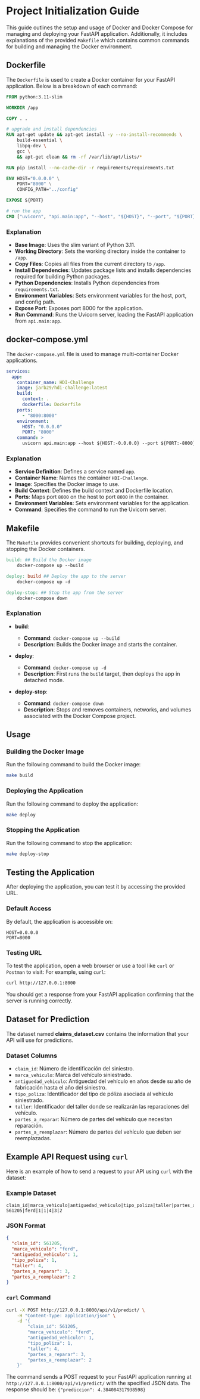 # Project Initialization Guide

This guide outlines the setup and usage of Docker and Docker Compose for managing and deploying your FastAPI application. Additionally, it includes explanations of the provided `Makefile` which contains common commands for building and managing the Docker environment.

## Dockerfile

The `Dockerfile` is used to create a Docker container for your FastAPI application. Below is a breakdown of each command:

```dockerfile
FROM python:3.11-slim

WORKDIR /app

COPY . .

# upgrade and install dependencies
RUN apt-get update && apt-get install -y --no-install-recommends \
    build-essential \
    libpq-dev \
    gcc \
    && apt-get clean && rm -rf /var/lib/apt/lists/*

RUN pip install --no-cache-dir -r requirements/requirements.txt

ENV HOST="0.0.0.0" \
    PORT="8000" \
    CONFIG_PATH="../config"

EXPOSE ${PORT}

# run the app
CMD ["uvicorn", "api.main:app", "--host", "${HOST}", "--port", "${PORT}"]
```

### Explanation

- **Base Image**: Uses the slim variant of Python 3.11.
- **Working Directory**: Sets the working directory inside the container to `/app`.
- **Copy Files**: Copies all files from the current directory to `/app`.
- **Install Dependencies**: Updates package lists and installs dependencies required for building Python packages.
- **Python Dependencies**: Installs Python dependencies from `requirements.txt`.
- **Environment Variables**: Sets environment variables for the host, port, and config path.
- **Expose Port**: Exposes port 8000 for the application.
- **Run Command**: Runs the Uvicorn server, loading the FastAPI application from `api.main:app`.

## docker-compose.yml

The `docker-compose.yml` file is used to manage multi-container Docker applications.

```yaml
services:
  app:
    container_name: HDI-Challenge
    image: jarb29/hdi-challenge:latest
    build:
      context: .
      dockerfile: Dockerfile
    ports:
      - "8000:8000"
    environment:
      HOST: "0.0.0.0"
      PORT: "8000"
    command: >
      uvicorn api.main:app --host ${HOST:-0.0.0.0} --port ${PORT:-8000}
```

### Explanation

- **Service Definition**: Defines a service named `app`.
- **Container Name**: Names the container `HDI-Challenge`.
- **Image**: Specifies the Docker image to use.
- **Build Context**: Defines the build context and Dockerfile location.
- **Ports**: Maps port `8000` on the host to port `8000` in the container.
- **Environment Variables**: Sets environment variables for the application.
- **Command**: Specifies the command to run the Uvicorn server.

## Makefile

The `Makefile` provides convenient shortcuts for building, deploying, and stopping the Docker containers.

```makefile
build: ## Build the Docker image
	docker-compose up --build

deploy: build ## Deploy the app to the server
	docker-compose up -d

deploy-stop: ## Stop the app from the server
	docker-compose down
```

### Explanation

- **build**:
  - **Command**: `docker-compose up --build`
  - **Description**: Builds the Docker image and starts the container.

- **deploy**:
  - **Command**: `docker-compose up -d`
  - **Description**: First runs the `build` target, then deploys the app in detached mode.

- **deploy-stop**:
  - **Command**: `docker-compose down`
  - **Description**: Stops and removes containers, networks, and volumes associated with the Docker Compose project.

## Usage

### Building the Docker Image

Run the following command to build the Docker image:

```bash
make build
```

### Deploying the Application

Run the following command to deploy the application:

```bash
make deploy
```

### Stopping the Application

Run the following command to stop the application:

```bash
make deploy-stop
```

## Testing the Application

After deploying the application, you can test it by accessing the provided URL.

### Default Access

By default, the application is accessible on:

```text
HOST=0.0.0.0
PORT=8000
```

### Testing URL

To test the application, open a web browser or use a tool like `curl` or `Postman` to visit: For example, using `curl`:

```bash
curl http://127.0.0.1:8000
```

You should get a response from your FastAPI application confirming that the server is running correctly.

## Dataset for Prediction

The dataset named **claims_dataset.csv** contains the information that your API will use for predictions.

### Dataset Columns

- `claim_id`: Número de identificación del siniestro.
- `marca_vehiculo`: Marca del vehículo siniestrado.
- `antiguedad_vehiculo`: Antiguedad del vehículo en años desde su año de fabricación hasta el año del siniestro.
- `tipo_poliza`: Identificador del tipo de póliza asociada al vehículo siniestrado.
- `taller`: Identificador del taller donde se realizarán las reparaciones del vehículo.
- `partes_a_reparar`: Número de partes del vehículo que necesitan reparación.
- `partes_a_reemplazar`: Número de partes del vehículo que deben ser reemplazadas.

## Example API Request using `curl`

Here is an example of how to send a request to your API using `curl` with the dataset:

### Example Dataset

```text
claim_id|marca_vehiculo|antiguedad_vehiculo|tipo_poliza|taller|partes_a_reparar|partes_a_reemplazar 561205|ferd|1|1|4|3|2
```

### JSON Format

```json
{
  "claim_id": 561205,
  "marca_vehiculo": "ferd",
  "antiguedad_vehiculo": 1,
  "tipo_poliza": 1,
  "taller": 4,
  "partes_a_reparar": 3,
  "partes_a_reemplazar": 2
}
```

### `curl` Command

```bash
curl -X POST http://127.0.0.1:8000/api/v1/predict/ \
    -H "Content-Type: application/json" \
    -d '{
        "claim_id": 561205,
        "marca_vehiculo": "ferd",
        "antiguedad_vehiculo": 1,
        "tipo_poliza": 1,
        "taller": 4,
        "partes_a_reparar": 3,
        "partes_a_reemplazar": 2
    }'
```

The command sends a POST request to your FastAPI application running at `http://127.0.0.1:8000/api/v1/predict/` with the specified JSON data. The response should be: `{"prediccion": 4.384084317938598}`